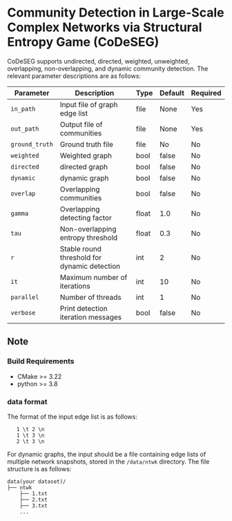 
# Community Detection in Large-Scale Complex Networks via Structural Entropy Game (CoDeSEG)

CoDeSEG supports undirected, directed, weighted, unweighted, overlapping, non-overlapping, and dynamic community detection. The relevant parameter descriptions are as follows:

| Parameter      | Description                                    | Type    | Default  | Required |
|----------------|------------------------------------------------|---------|----------|----------|
| `in_path`      | Input file of graph edge list                  | file    | None     | Yes      |
| `out_path`     | Output file of communities                     | file    | None     | Yes      |
| `ground_truth` | Ground truth file                              | file    | No       | No       |
| `weighted`     | Weighted graph                                 | bool    | false    | No       |
| `directed`     | directed graph                                 | bool    | false    | No       |
| `dynamic`      | dynamic graph                                  | bool    | false    | No       |
| `overlap`      | Overlapping communities                        | bool    | false    | No       |
| `gamma`        | Overlapping detecting factor                   | float   | 1.0      | No       |
| `tau`          | Non-overlapping entropy threshold              | float   | 0.3      | No       |
| `r`            | Stable round threshold for dynamic detection   | int     | 2        | No       |
| `it`           | Maximum number of iterations                   | int     | 10       | No       |
| `parallel`     | Number of threads                              | int     | 1        | No       |
| `verbose`      | Print detection iteration messages             | bool    | false    | No       |


## Note
### Build Requirements
- CMake >= 3.22
- python >= 3.8

### data format
The format of the input edge list is as follows:
```text
   1 \t 2 \n
   1 \t 3 \n
   2 \t 3 \n
``` 
For dynamic graphs, the input should be a file containing edge lists of multiple network snapshots, stored in the `/data/ntwk` directory. The file structure is as follows:
```text
data(your dataset)/ 
├── ntwk 
    ├── 1.txt
    ├── 2.txt
    ├── 3.txt
    ...
``` 